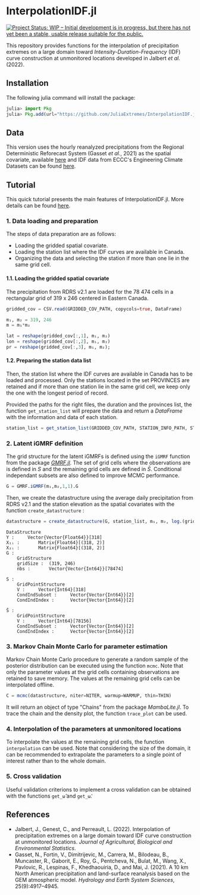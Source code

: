 # InterpolationIDF.jl

[![Project Status: WIP – Initial development is in progress, but there has not yet been a stable, usable release suitable for the public.](https://www.repostatus.org/badges/latest/wip.svg)](https://www.repostatus.org/#wip)

This repository provides functions for the interpolation of precipitation extremes on a large domain toward *Intensity-Duration-Frequency* (IDF) curve construction at unmonitored locations developed in Jalbert *et al.* (2022).

## Installation

The following julia command will install the package:

```julia
julia> import Pkg
julia> Pkg.add(url="https://github.com/JuliaExtremes/InterpolationIDF.jl")
```

## Data

This version uses the hourly reanalyzed precipitations from the Regional Deterministic Reforecast System (Gasset *et al.*, 2021) as the spatial covariate, available [here](https://github.com/julemai/CaSPAr/wiki/Available-products) and IDF data from ECCC's Engineering Climate Datasets can be found [here](https://collaboration.cmc.ec.gc.ca/cmc/climate/Engineer_Climate/IDF/).

## Tutorial

This quick tutorial presents the main features of InterpolationIDF.jl. More details can be found [here](https://github.com/jojal5/Publications/blob/master/JalbertGenestPerreault2022/IDF_interpolation%20-%20RDRS%20v2.1.ipynb).

### 1. Data loading and preparation

The steps of data preparation are as follows:
- Loading the gridded spatial covariate.
- Loading the station list where the IDF curves are available in Canada.
- Organizing the data and selecting the station if more than one lie in the same grid cell.

#### 1.1. Loading the gridded spatial covariate

The precipitation from RDRS v2.1 are loaded for the 78 474 cells in a rectangular grid of 319 x 246 centered in Eastern Canada.

```julia
gridded_cov = CSV.read(GRIDDED_COV_PATH, copycols=true, DataFrame)  

m₁, m₂ = 319, 246
m = m₁*m₂

lat = reshape(gridded_cov[:,1], m₁, m₂)
lon = reshape(gridded_cov[:,2], m₁, m₂)
pr = reshape(gridded_cov[:,3], m₁, m₂);
```

#### 1.2. Preparing the station data list

Then, the station list where the IDF curves are available in Canada has to be loaded and processed. Only the stations located in the set PROVINCES are retained and if more than one station lie in the same grid cell, we keep only the one with the longest period of record.

Provided the paths for the right files, the duration and the provinces list, the function `get_station_list` will prepare the data and return a *DataFrame* with the information and data of each station.

```julia
station_list = get_station_list(GRIDDED_COV_PATH, STATION_INFO_PATH, STATION_DATA_PATH, DURATION, PROVINCES)
```

### 2. Latent iGMRF definition

The grid structure for the latent iGMRFs is defined using the `iGMRF` function from the package *[GMRF.jl](https://github.com/jojal5/GMRF.jl)*. The set of grid cells where the observations are is defined in $S$ and the remaining grid cells are defined in $\bar{S}$. Conditional independant subsets are also defined to improve MCMC performance.

```julia
G = GMRF.iGMRF(m₁,m₂,1,1).G
```

Then, we create the datastructure using the average daily precipitation from RDRS v2.1 and the station elevation as the spatial covariates with the function `create_datastructure` :

```julia
datastructure = create_datastructure(G, station_list, m₁, m₂, log.(gridded_cov[:,:pr]), Float64.(station_list.Elevation))
```
```
DataStructure
Y :		Vector{Vector{Float64}}[318]
X₁ᵢ :		Matrix{Float64}[(318, 2)]
X₂ᵢ :		Matrix{Float64}[(318, 2)]
G :
	GridStructure
	gridSize :	(319, 246)
	nbs :		Vector{Vector{Int64}}[78474]

S :
	GridPointStructure
	V :		Vector{Int64}[318]
	CondIndSubset :		Vector{Vector{Int64}}[2]
	CondIndIndex :		Vector{Vector{Int64}}[2]

S̄ :
	GridPointStructure
	V :		Vector{Int64}[78156]
	CondIndSubset :		Vector{Vector{Int64}}[2]
	CondIndIndex :		Vector{Vector{Int64}}[2]
```

### 3. Markov Chain Monte Carlo for parameter estimation

Markov Chain Monte Carlo procedure to generate a random sample of the posterior distribution can be executed using the function `mcmc`. Note that only the parameter values at the grid cells containing observations are retained to save memory. The values at the remaining grid cells can be interpolated offline.

```julia
C = mcmc(datastructure, niter=NITER, warmup=WARMUP, thin=THIN) 
```

It will return an object of type "Chains" from the package *MambaLite.jl*. To trace the chain and the density plot, the function `trace_plot` can be used.

### 4. Interpolation of the parameters at unmonitored locations

To interpolate the values at the remaining grid cells, the function `interpolation` can be used. Note that considering the size of the domain, it can be recommended to extrapolate the parameters to a single point of interest rather than to the whole domain.

### 5. Cross validation

Useful validation criterions to implement a cross validation can be obtained with the functions `get_ω̂` and `get_ω̄`.

## References

* Jalbert, J., Genest, C., and Perreault, L. (2022). Interpolation of precipitation extremes on a large domain toward IDF curve construction at unmonitored locations. *Journal of Agricultural, Biological and Environmental Statistics*.
* Gasset, N., Fortin, V., Dimitrijevic, M., Carrera, M., Bilodeau, B., Muncaster, R., Gaborit, E., Roy, G., Pentcheva, N., Bulat, M., Wang, X., Pavlovic, R., Lespinas, F., Khedhaouiria, D., and Mai, J. (2021). A 10 km North American precipitation and land-surface reanalysis based on the GEM atmospheric model. *Hydrology and Earth System Sciences*, 25(9):4917–4945.
